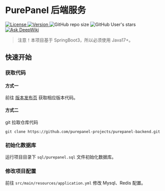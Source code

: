 # PurePanel 后端服务

<p>
  <a href="https://github.com/purepanel-projects/purepanel-backend/blob/main/LICENSE">
    <img src="https://img.shields.io/github/license/purepanel-projects/purepanel-backend" alt="License"/>
  </a>
  <a href="https://github.com/purepanel-projects/purepanel-backend/releases">
    <img src="https://img.shields.io/github/v/release/purepanel-projects/purepanel-backend" alt="Version"/>
  </a>
  <img alt="GitHub repo size" src="https://img.shields.io/github/repo-size/purepanel-projects/purepanel-backend">
  <img alt="GitHub User's stars" src="https://img.shields.io/github/stars/purepanel-projects/purepanel-backend">
  <a href="https://deepwiki.com/purepanel-projects/purepanel-backend">
    <img src="https://deepwiki.com/badge.svg" alt="Ask DeepWiki">
  </a>
</p>

> 注意！本项目基于 SpringBoot3，所以必须使用 Java17+。

## 快速开始

### 获取代码

#### 方式一

前往 [版本发布页](https://github.com/purepanel-projects/purepanel-backend/releases) 获取相应版本代码。

#### 方式二

git 拉取仓库代码

```shell
git clone https://github.com/purepanel-projects/purepanel-backend.git
```

### 初始化数据库

运行项目目录下 `sql/purepanel.sql` 文件初始化数据库。

### 修改项目配置

前往 `src/main/resources/application.yml` 修改 Mysql、Redis 配置。
